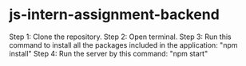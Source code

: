 # js-intern-assignment-backend
Step 1: Clone the repository.
Step 2: Open terminal.
Step 3: Run this command to install all the packages included in the application: "npm install"
Step 4: Run the server by this command: "npm start"
